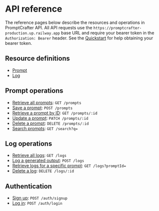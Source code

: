 # API reference

The reference pages below describe the resources and operations in PromptCrafter API. All API requests use the `https://promptcrafter-production.up.railway.app` base URL and require your bearer token in the `Authorization: Bearer` header. See the [Quickstart](../quickstart.md) for help obtaining your bearer token.

## Resource definitions

- [Prompt](resources/prompt.md)  
- [Log](resources/log.md)

## Prompt operations

- [Retrieve all prompts](endpoints/get-prompts.md): `GET /prompts`  
- [Save a prompt](endpoints/post-prompts.md): `POST /prompts`  
- [Retrieve a prompt by ID](endpoints/get-prompts-id.md): `GET /prompts/:id`  
- [Update a prompt](endpoints/patch-prompts-id.md): `PATCH /prompts/:id`  
- [Delete a prompt](endpoints/delete-prompts-id.md): `DELETE /prompts/:id`  
- [Search prompts](endpoints/get-search.md): `GET /search?q=`  

## Log operations

- [Retrieve all logs](endpoints/get-logs.md): `GET /logs`  
- [Log a generated output](endpoints/post-logs.md): `POST /logs`  
- [Retrieve logs for a specific prompt](endpoints/get-logs-by-prompt.md): `GET /logs?promptId=`  
- [Delete a log](endpoints/delete-logs-id.md): `DELETE /logs/:id`  

## Authentication

- [Sign up](endpoints/post-auth-signup.md): `POST /auth/signup`  
- [Log in](endpoints/post-auth-login.md): `POST /auth/login`  
